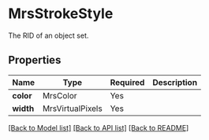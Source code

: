 # MrsStrokeStyle

The RID of an object set.


## Properties
| Name | Type | Required | Description |
| ------------ | ------------- | ------------- | ------------- |
**color** | MrsColor | Yes |  |
**width** | MrsVirtualPixels | Yes |  |


[[Back to Model list]](../../../../README.md#models-v1-link) [[Back to API list]](../../../../README.md#apis-v1-link) [[Back to README]](../../../../README.md)
